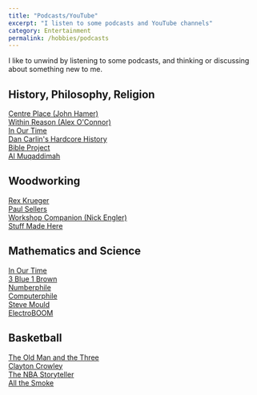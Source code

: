 ```yaml
---
title: "Podcasts/YouTube"
excerpt: "I listen to some podcasts and YouTube channels"
category: Entertainment
permalink: /hobbies/podcasts
---
```


I like to unwind by listening to some podcasts, and thinking or discussing about something new to me.

## History, Philosophy, Religion
[Centre Place (John Hamer)](https://www.youtube.com/@centre-place)
<br>
[Within Reason (Alex O'Connor)](https://www.youtube.com/@CosmicSkeptic)
<br>
[In Our Time](https://open.spotify.com/show/17YfG23eMbfLBaDPqucgzZ)
<br>
[Dan Carlin's Hardcore History](https://open.spotify.com/show/72qiPaoDRf8HkGKEChvG5q)
<br>
[Bible Project](https://bibleproject.com)
<br>
[Al Muqaddimah](https://www.youtube.com/c/AlMuqaddimah)

## Woodworking
[Rex Krueger](https://www.youtube.com/@RexKrueger)
<br>
[Paul Sellers](https://www.youtube.com/@Paul.Sellers)
<br>
[Workshop Companion (Nick Engler)](https://www.youtube.com/@WorkshopCompanion)
<br>
[Stuff Made Here](https://www.youtube.com/@StuffMadeHere)

## Mathematics and Science 
[In Our Time](https://open.spotify.com/show/17YfG23eMbfLBaDPqucgzZ)
<br>
[3 Blue 1 Brown](https://www.youtube.com/channel/UCYO_jab_esuFRV4b17AJtAw)
<br>
[Numberphile](https://www.youtube.com/c/numberphile)
<br>
[Computerphile](https://www.youtube.com/channel/UCPhN8QINb_UXV5DrHjCTqyg)
<br>
[Steve Mould](https://www.youtube.com/user/steventhebrave)
<br>
[ElectroBOOM](https://www.youtube.com/user/msadaghd)

## Basketball
[The Old Man and the Three](https://open.spotify.com/show/5vMLIaAcXeWUpXRpUt5qXY)
<br>
[Clayton Crowley](https://www.youtube.com/channel/UCPhN8QINb_UXV5DrHjCTqyg)
<br>
[The NBA Storyteller](https://www.youtube.com/c/THENBASTORYTELLER)
<br>
[All the Smoke](https://www.youtube.com/@AllTheSmokeProductions)

